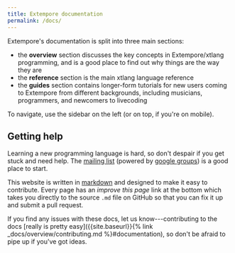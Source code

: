 ```yaml
---
title: Extempore documentation
permalink: /docs/
---
```


Extempore's documentation is split into three main sections:

- the **overview** section discusses the key concepts in Extempore/xtlang
  programming, and is a good place to find out why things are the way they are
- the **reference** section is the main xtlang language reference
- the **guides** section contains longer-form tutorials for new users coming to
  Extempore from different backgrounds, including musicians, programmers, and
  newcomers to livecoding

To navigate, use the sidebar on the left (or on top, if you're on mobile).

## Getting help

Learning a new programming language is hard, so don't despair if you get stuck
and need help. The [mailing list](mailto:extemporelang@googlegroups.com)
(powered by [google groups](https://groups.google.com/group/extemporelang)) is a
good place to start.

This website is written in
[markdown](https://www.markdownguide.org/getting-started) and designed to make
it easy to contribute. Every page has an _improve this page_ link at the bottom
which takes you directly to the source `.md` file on GitHub so that you can fix
it up and submit a pull request.

If you find any issues with these docs, let us know---contributing to the docs
[really is pretty easy]({{site.baseurl}}{% link _docs/overview/contributing.md
%}#documentation), so don't be afraid to pipe up if you've got ideas.
